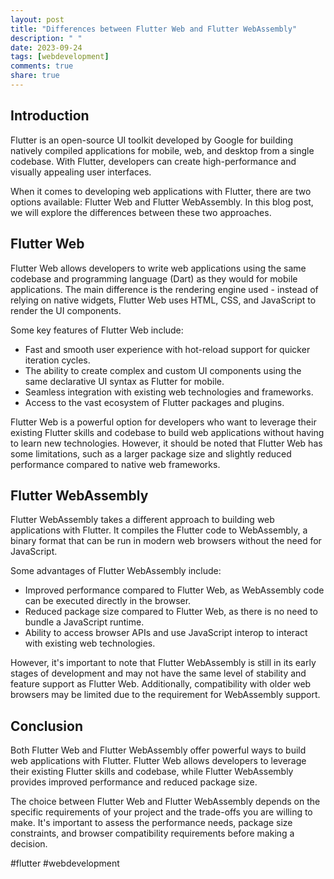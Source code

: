 ```yaml
---
layout: post
title: "Differences between Flutter Web and Flutter WebAssembly"
description: " "
date: 2023-09-24
tags: [webdevelopment]
comments: true
share: true
---
```


## Introduction
Flutter is an open-source UI toolkit developed by Google for building natively compiled applications for mobile, web, and desktop from a single codebase. With Flutter, developers can create high-performance and visually appealing user interfaces.

When it comes to developing web applications with Flutter, there are two options available: Flutter Web and Flutter WebAssembly. In this blog post, we will explore the differences between these two approaches.

## Flutter Web
Flutter Web allows developers to write web applications using the same codebase and programming language (Dart) as they would for mobile applications. The main difference is the rendering engine used - instead of relying on native widgets, Flutter Web uses HTML, CSS, and JavaScript to render the UI components.

Some key features of Flutter Web include:
- Fast and smooth user experience with hot-reload support for quicker iteration cycles.
- The ability to create complex and custom UI components using the same declarative UI syntax as Flutter for mobile.
- Seamless integration with existing web technologies and frameworks.
- Access to the vast ecosystem of Flutter packages and plugins.

Flutter Web is a powerful option for developers who want to leverage their existing Flutter skills and codebase to build web applications without having to learn new technologies. However, it should be noted that Flutter Web has some limitations, such as a larger package size and slightly reduced performance compared to native web frameworks.

## Flutter WebAssembly
Flutter WebAssembly takes a different approach to building web applications with Flutter. It compiles the Flutter code to WebAssembly, a binary format that can be run in modern web browsers without the need for JavaScript.

Some advantages of Flutter WebAssembly include:
- Improved performance compared to Flutter Web, as WebAssembly code can be executed directly in the browser.
- Reduced package size compared to Flutter Web, as there is no need to bundle a JavaScript runtime.
- Ability to access browser APIs and use JavaScript interop to interact with existing web technologies.

However, it's important to note that Flutter WebAssembly is still in its early stages of development and may not have the same level of stability and feature support as Flutter Web. Additionally, compatibility with older web browsers may be limited due to the requirement for WebAssembly support.

## Conclusion
Both Flutter Web and Flutter WebAssembly offer powerful ways to build web applications with Flutter. Flutter Web allows developers to leverage their existing Flutter skills and codebase, while Flutter WebAssembly provides improved performance and reduced package size.

The choice between Flutter Web and Flutter WebAssembly depends on the specific requirements of your project and the trade-offs you are willing to make. It's important to assess the performance needs, package size constraints, and browser compatibility requirements before making a decision.

#flutter #webdevelopment